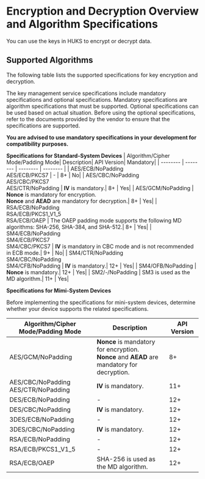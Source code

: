 # Encryption and Decryption Overview and Algorithm Specifications

You can use the keys in HUKS to encrypt or decrypt data.

## Supported Algorithms

The following table lists the supported specifications for key encryption and decryption.
<!--Del-->
The key management service specifications include mandatory specifications and optional specifications. Mandatory specifications are algorithm specifications that must be supported. Optional specifications can be used based on actual situation. Before using the optional specifications, refer to the documents provided by the vendor to ensure that the specifications are supported.

**You are advised to use mandatory specifications in your development for compatibility purposes.**
<!--DelEnd-->
**Specifications for Standard-System Devices**
| Algorithm/Cipher Mode/Padding Mode| Description| API Version| <!--DelCol4-->Mandatory|
| -------- | -------- | -------- | -------- |
| <!--DelRow-->AES/ECB/NoPadding<br>AES/ECB/PKCS7 | - | 8+ | No|
| AES/CBC/NoPadding<br>AES/CBC/PKCS7<br>AES/CTR/NoPadding | **IV** is mandatory.| 8+ | Yes|
| AES/GCM/NoPadding | **Nonce** is mandatory for encryption.<br>**Nonce** and **AEAD** are mandatory for decryption.| 8+ | Yes|
| RSA/ECB/NoPadding<br>RSA/ECB/PKCS1_V1_5<br>RSA/ECB/OAEP | The OAEP padding mode supports the following MD algorithms: SHA-256, SHA-384, and SHA-512.| 8+ | Yes|
| <!--DelRow-->SM4/ECB/NoPadding<br>SM4/ECB/PKCS7<br>SM4/CBC/PKCS7 | **IV** is mandatory in CBC mode and is not recommended in ECB mode.| 9+ | No|
| SM4/CTR/NoPadding<br>SM4/CBC/NoPadding<br>SM4/CFB/NoPadding | **IV** is mandatory.| 12+ | Yes|
| SM4/OFB/NoPadding | **Nonce** is mandatory.| 12+ | Yes|
| SM2/-/NoPadding | SM3 is used as the MD algorithm.| 11+ | Yes|

**Specifications for Mimi-System Devices**

<!--Del-->
Before implementing the specifications for mini-system devices, determine whether your device supports the related specifications.
<!--DelEnd-->

| Algorithm/Cipher Mode/Padding Mode| Description| API Version|
| -------- | -------- | -------- |
| AES/GCM/NoPadding | **Nonce** is mandatory for encryption.<br>**Nonce** and **AEAD** are mandatory for decryption.| 8+ |
| AES/CBC/NoPadding<br>AES/CTR/NoPadding | **IV** is mandatory.| 11+ |
| DES/ECB/NoPadding | - | 12+ |
| DES/CBC/NoPadding | **IV** is mandatory.| 12+ |
| 3DES/ECB/NoPadding | - | 12+ |
| 3DES/CBC/NoPadding | **IV** is mandatory.| 12+ |
| RSA/ECB/NoPadding | - | 12+ |
| RSA/ECB/PKCS1_V1_5 | - | 12+ |
| RSA/ECB/OAEP | SHA-256 is used as the MD algorithm.| 12+ |
